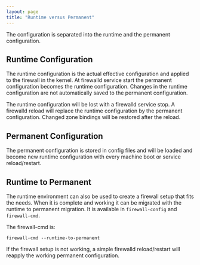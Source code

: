 ```yaml
---
layout: page
title: "Runtime versus Permanent"
--- 
```


The configuration is separated into the runtime and the permanent configuration.

## Runtime Configuration

The runtime configuration is the actual effective configuration and applied to the firewall in the kernel. At firewalld service start the permanent configuration becomes the runtime configuration. Changes in the runtime configuration are not automatically saved to the permanent configuration.

The runtime configuration will be lost with a firewalld service stop. A firewalld reload will replace the runtime configuration by the permanent configuration. Changed zone bindings will be restored after the reload.

## Permanent Configuration

The permanent configuration is stored in config files and will be loaded and become new runtime configuration with every machine boot or service reload/restart.

## Runtime to Permanent

The runtime environment can also be used to create a firewall setup that fits the needs. When it is complete and working it can be migrated with the runtime to permanent migration. It is available in `firewall-config` and `firewall-cmd`.

The firewall-cmd is:

    firewall-cmd --runtime-to-permanent

If the firewall setup is not working, a simple firewalld reload/restart will reapply the working permanent configuration.
